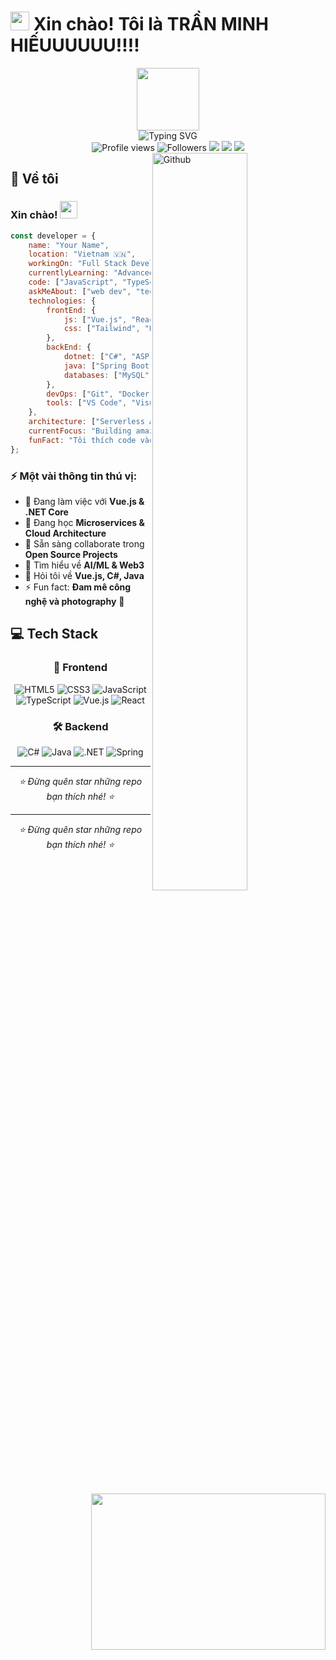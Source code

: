 

# <img src="https://raw.githubusercontent.com/MartinHeinz/MartinHeinz/master/wave.gif" width="30px" height="30px" /> Xin chào! Tôi là TRẦN MINH HIẾUUUUUU!!!!

<div align="center">
  <img src="https://media.giphy.com/media/M9gbBd9nbDrOTu1Mqx/giphy.gif" width="100"/>
</div>

<div align="center">
  <img src="https://readme-typing-svg.herokuapp.com?font=Fira+Code&size=22&pause=1000&color=00F7FF&center=true&vCenter=true&width=600&lines=Full+Stack+Developer+%F0%9F%9A%80;Vue.js+%7C+C%23+%7C+Java+%7C+TypeScript;Always+learning+new+things+%F0%9F%93%9A;Welcome+to+my+GitHub!+%E2%9C%A8" alt="Typing SVG" />
</div>

<div align="center">
  <img src="https://komarev.com/ghpvc/?username=hieutran-12&label=Profile%20views&color=0e75b6&style=flat" alt="Profile views" />
  <img src="https://img.shields.io/github/followers/hieutran-12?label=Followers&style=social" alt="Followers" />
  <img src="https://img.shields.io/badge/Focus-Full%20Stack%20Development-brightgreen" />
  <img src="https://img.shields.io/badge/Lives-Vietnam-success" />
  <img src="https://img.shields.io/badge/Languages-Vietnamese%20%26%20English-brightgreen" />
</div>

<img width="55%" align="right" alt="Github" src="https://raw.githubusercontent.com/onimur/.github/master/.resources/git-header.svg" />

## 🚀 Về tôi

<img align="right" height="250" width="375" alt="" src="https://raw.githubusercontent.com/iampavangandhi/iampavangandhi/master/gifs/coder.gif" />

### Xin chào! <img src="https://media.giphy.com/media/hvRJCLFzcasrR4ia7z/giphy.gif" width="28">

```javascript
const developer = {
    name: "Your Name",
    location: "Vietnam 🇻🇳",
    workingOn: "Full Stack Development",
    currentlyLearning: "Advanced Vue.js & .NET Core",
    code: ["JavaScript", "TypeScript", "C#", "Java", "HTML", "CSS"],
    askMeAbout: ["web dev", "tech", "app dev", "photography"],
    technologies: {
        frontEnd: {
            js: ["Vue.js", "React", "Vanilla JS"],
            css: ["Tailwind", "Bootstrap", "Sass"]
        },
        backEnd: {
            dotnet: ["C#", "ASP.NET Core", "Entity Framework"],
            java: ["Spring Boot", "Maven"],
            databases: ["MySQL", "SQL Server", "MongoDB"]
        },
        devOps: ["Git", "Docker", "GitHub Actions"],
        tools: ["VS Code", "Visual Studio", "Postman"]
    },
    architecture: ["Serverless Architecture", "Progressive web applications", "Single page applications"],
    currentFocus: "Building amazing web applications with modern tech stack",
    funFact: "Tôi thích code vào ban đêm với một tách cà phê ☕"
};
```

### ⚡ Một vài thông tin thú vị:
- 🔭 Đang làm việc với **Vue.js & .NET Core**
- 🌱 Đang học **Microservices & Cloud Architecture** 
- 👯 Sẵn sàng collaborate trong **Open Source Projects**
- 🤔 Tìm hiểu về **AI/ML & Web3**
- 💬 Hỏi tôi về **Vue.js, C#, Java** 
- ⚡ Fun fact: **Đam mê công nghệ và photography** 📸

## 💻 Tech Stack

<div align="center">

### 🎨 Frontend
<p>
  <img src="https://img.shields.io/badge/html5-%23E34F26.svg?style=for-the-badge&logo=html5&logoColor=white" alt="HTML5"/>
  <img src="https://img.shields.io/badge/css3-%231572B6.svg?style=for-the-badge&logo=css3&logoColor=white" alt="CSS3"/>
  <img src="https://img.shields.io/badge/javascript-%23323330.svg?style=for-the-badge&logo=javascript&logoColor=%23F7DF1E" alt="JavaScript"/>
  <img src="https://img.shields.io/badge/typescript-%23007ACC.svg?style=for-the-badge&logo=typescript&logoColor=white" alt="TypeScript"/>
  <img src="https://img.shields.io/badge/vuejs-%2335495e.svg?style=for-the-badge&logo=vuedotjs&logoColor=%234FC08D" alt="Vue.js"/>
  <img src="https://img.shields.io/badge/react-%2320232a.svg?style=for-the-badge&logo=react&logoColor=%2361DAFB" alt="React"/>
</p>

### 🛠 Backend
<p>
  <img src="https://img.shields.io/badge/c%23-%23239120.svg?style=for-the-badge&logo=csharp&logoColor=white" alt="C#"/>
  <img src="https://img.shields.io/badge/java-%23ED8B00.svg?style=for-the-badge&logo=openjdk&logoColor=white" alt="Java"/>
  <img src="https://img.shields.io/badge/.NET-5C2D91?style=for-the-badge&logo=.net&logoColor=white" alt=".NET"/>
  <img src="https://img.shields.io/badge/Spring-6DB33F?style=for-the-badge&logo=spring&logoColor=white" alt="Spring"/>
</p>



---

<div align="center">
  <i>⭐ Đừng quên star những repo bạn thích nhé! ⭐</i>
</div>

---

<div align="center">
  <i>⭐ Đừng quên star những repo bạn thích nhé! ⭐</i>
</div>
